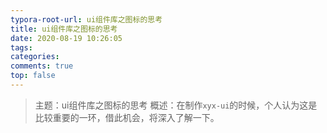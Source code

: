 ```yaml
---
typora-root-url: ui组件库之图标的思考
title: ui组件库之图标的思考
date: 2020-08-19 10:26:05
tags:
categories: 
comments: true
top: false
---
```


> 主题：ui组件库之图标的思考
> 概述：在制作`xyx-ui`的时候，个人认为这是比较重要的一环，借此机会，将深入了解一下。

<!--正文-->
<!--more-->